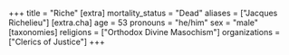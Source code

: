 +++
title = "Riche"
[extra]
mortality_status = "Dead"
aliases = ["Jacques Richelieu"]
[extra.cha]
age = 53
pronouns = "he/him"
sex = "male"
[taxonomies]
religions = ["Orthodox Divine Masochism"]
organizations = ["Clerics of Justice"]
+++

 
